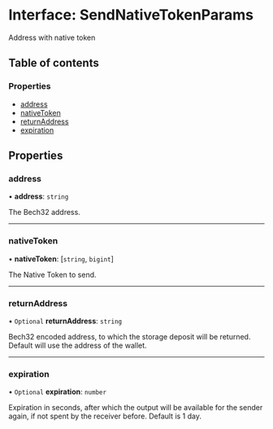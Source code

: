 # Interface: SendNativeTokenParams

Address with native token

## Table of contents

### Properties

- [address](SendNativeTokenParams.md#address)
- [nativeToken](SendNativeTokenParams.md#nativetoken)
- [returnAddress](SendNativeTokenParams.md#returnaddress)
- [expiration](SendNativeTokenParams.md#expiration)

## Properties

### address

• **address**: `string`

The Bech32 address.

___

### nativeToken

• **nativeToken**: [`string`, `bigint`]

The Native Token to send.

___

### returnAddress

• `Optional` **returnAddress**: `string`

Bech32 encoded address, to which the storage deposit will be returned.
Default will use the address of the wallet.

___

### expiration

• `Optional` **expiration**: `number`

Expiration in seconds, after which the output will be available for the sender again, if not spent by the
receiver before. Default is 1 day.
